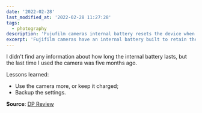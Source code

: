 ```yaml
---
date: '2022-02-28'
last_modified_at: '2022-02-28 11:27:28'
tags:
  - photography
description: 'Fujufilm cameras internal battery resets the device when left without charge for too long.'
excerpt: 'Fujifilm cameras have an internal battery built to retain the settings. If left too long without the main battery inserted, it will empty, resetting the camera.'
---
```

I didn't find any information about how long the internal battery lasts, but the last time I used the camera was five months ago.

<p class="detached">Lessons learned:</p>

<ul class="smd-ul">
  <li>Use the camera more, or keep it charged;</li>
  <li>Backup the settings.</li>
</ul>

<p class="detached"><strong>Source</strong>: <a href="https://www.dpreview.com/forums/thread/4523883" title="Read the post on the Digital Photography Review website">DP Review</a></p>